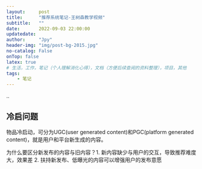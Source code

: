 ```yaml
---
layout:     post
title:      "推荐系统笔记-王树森教学视频"
subtitle:   ""
date:       2022-09-03 22:00:00
updatedate:
author:     "Jpy"
header-img: "img/post-bg-2015.jpg"
no-catalog: False
onTop: false
latex: true
# 生活，工作，笔记（个人理解消化心得），文档（方便后续查阅的资料整理），项目，其他
tags:
    - 笔记
---
```


..

## 冷启问题

物品冷启动，可分为UGC(user generated content)和PGC(platform generated content)，就是用户和平台新生成的内容。

为什么要区分新发布的内容与旧内容？1. 新内容缺少与用户的交互，导致推荐难度大，效果差 2. 扶持新发布、低曝光的内容可以增强用户的发布意愿

